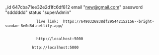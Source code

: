 \_id
647cba71ee32e2d1fc6df812
email
"new@gmail.com"
password
"sdddddd"
status
"superAdmin"

                  live link:  https://6490326838df295442152156--bright-sundae-8e0d8d.netlify.app/


                  http://localhost:5000

                http://localhost:5000
